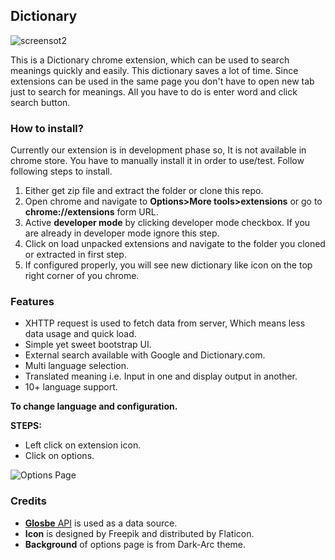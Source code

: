 ## Dictionary


![screensot2](https://5e9tpg-ch3301.files.1drv.com/y4mxkP1NrSfchLp7gnpsVWKuoIaSEhgPwUan2rBbLFHx3P0n_2NjZWwsX7taBjKb-PRCOkKiwQhOCI2A_GxvAXlW3Garozc4BmUimhDBoHVC65nnQ40CjJy7CPREV6M2uM9SwXcAO4LmGdUq7zxu38JXK77gycgBxB1qKqFB_lA-inTu8pRcgPGksOP5o5PDbf1KB60OAtwrtmVh0WBpqrhLA?width=424&height=593&cropmode=none)

This is a Dictionary chrome extension, which can be used to search meanings quickly and easily. This dictionary saves a lot of time. Since extensions can be used in the same page you don't have to open new tab just to search for meanings. All you have to do is enter word and click  search button.

### How to install?
Currently our extension is in development phase so, It is not available in chrome store. You have to manually install it in order to use/test. Follow following steps to install.

  1. Either get zip file and extract the folder  or clone this repo.
  2. Open chrome and navigate to **Options>More tools>extensions** or go to **chrome://extensions** form URL.
  3. Active **developer mode** by clicking  developer mode checkbox. If you are already in developer mode ignore this step.
  4. Click on load unpacked extensions and navigate to the folder you cloned or extracted in first step.
  5. If configured properly, you will see new dictionary like icon on the top right corner of you chrome.

### Features

  - XHTTP request is used to fetch data from server, Which means less data usage and quick load.
  - Simple yet sweet bootstrap UI.
  - External search available with Google and Dictionary.com.
  - Multi language selection.
  - Translated meaning i.e. Input in one and display output in another.
  - 10+ language support.

__**To change language and configuration.**__

  **STEPS:**
   - Left click on extension icon.
   - Click on options.
   
![Options Page](https://5equbg-ch3301.files.1drv.com/y4mdYOJjFjQdh60GmfH5PXN1xJIBJKrA16z5GkdAPY-GY7sevZ1T7b6rO5kXcuUnn8M_EmtO-8pKmta6-cTcFpKMEdkoUYvTzdyoOy7xeMaPs-Bz2w1-8InFp6EhG0xunbMawYhQ8j7bWWa97_kJ96DcKRSFqZCQPVXMadgtXnzyEdnFsapORYh89aigDJ16qZryWnRj9eQOQ5pkjL7hAWpIw?width=862&height=514&cropmode=none)

### Credits

  - [**Glosbe** API](https://glosbe.com/gapi/) is used as a data source.
  - **Icon** is designed by Freepik and distributed by Flaticon.
  - **Background** of options page is from Dark-Arc theme.
